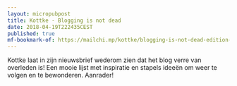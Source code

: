 ```yaml
---
layout: micropubpost
title: Kottke - Blogging is not dead
date: 2018-04-19T222435CEST
published: true
mf-bookmark-of: https://mailchi.mp/kottke/blogging-is-not-dead-edition-2575912502
---
```

Kottke laat in zijn nieuwsbrief wederom zien dat het blog verre van overleden is! Een mooie lijst met inspiratie en stapels ideeën om weer te volgen en te bewonderen. Aanrader!